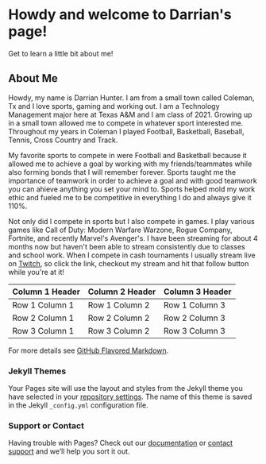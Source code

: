 # Howdy and welcome to Darrian's page!

Get to learn a little bit about me!

## About Me

Howdy, my name is Darrian Hunter. I am from a small town called Coleman, Tx and I love sports, gaming and working out. I am a Technology Management major here at Texas A&M and I am class of 2021. Growing up in a small town allowed me to compete in whatever sport interested me. Throughout my years in Coleman I played Football, Basketball, Baseball, Tennis, Cross Country and Track. 

My favorite sports to compete in were Football and Basketball because it allowed me to achieve a goal by working with my friends/teammates while also forming bonds that I will remember forever. Sports taught me the importance of teamwork in order to achieve a goal and with good teamwork you can ahieve anything you set your mind to. Sports helped mold my work ethic and fueled me to be competitive in everything I do and always give it 110%.

Not only did I compete in sports but I also compete in games. I play various games like Call of Duty: Modern Warfare Warzone, Rogue Company, Fortnite, and recently Marvel's Avenger's. I have been streaming for about 4 months now but haven't been able to stream consistently due to classes and school work. When I compete in cash tournaments I usually stream live on [Twitch](https://www.twitch.tv/drheadclapper), so click the link, checkout my stream and hit that follow button while you're at it!

| Column 1 Header | Column 2 Header | Column 3 Header |
| --------------- | --------------- | --------------- |
| Row 1 Column 1 | Row 1 Column 2 | Row 1 Column 3 |
| Row 2 Column 1 | Row 2 Column 2 | Row 2 Column 3 |
| Row 3 Column 1 | Row 3 Column 2 | Row 3 Column 3 |

For more details see [GitHub Flavored Markdown](https://guides.github.com/features/mastering-markdown/).

### Jekyll Themes

Your Pages site will use the layout and styles from the Jekyll theme you have selected in your [repository settings](https://github.com/gvgtw/tcmg412-project2/settings). The name of this theme is saved in the Jekyll `_config.yml` configuration file.

### Support or Contact

Having trouble with Pages? Check out our [documentation](https://docs.github.com/categories/github-pages-basics/) or [contact support](https://github.com/contact) and we’ll help you sort it out.
